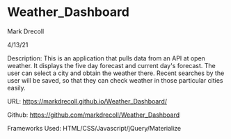 # Weather_Dashboard

Mark Drecoll

4/13/21

Description: This is an application that pulls data from an API at open weather. It displays the five day forecast and current day's forecast. The user can select a city and obtain the weather there. Recent searches by the user will be saved, so that they can check weather in those particular cities easily.

URL: https://markdrecoll.github.io/Weather_Dashboard/

Github: https://github.com/markdrecoll/Weather_Dashboard

Frameworks Used: HTML/CSS/Javascript/jQuery/Materialize